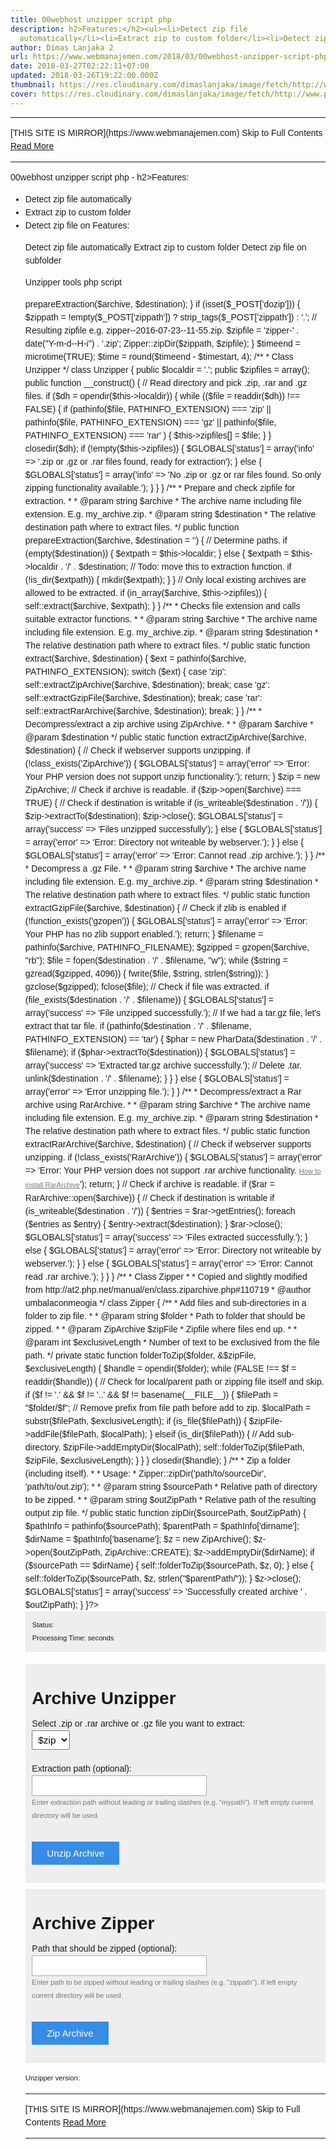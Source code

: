 ```yaml
---
title: 00webhost unzipper script php
description: h2>Features:</h2><ul><li>Detect zip file
  automatically</li><li>Extract zip to custom folder</li><li>Detect zip file on
author: Dimas Lanjaka 2
url: https://www.webmanajemen.com/2018/03/00webhost-unzipper-script-php.html
date: 2018-03-27T02:22:11+07:00
updated: 2018-03-26T19:22:00.000Z
thumbnail: https://res.cloudinary.com/dimaslanjaka/image/fetch/http://www.phpshell.in/upload/images/37/unzipper-zipper.png
cover: https://res.cloudinary.com/dimaslanjaka/image/fetch/http://www.phpshell.in/upload/images/37/unzipper-zipper.png
---
```


<hr/> [THIS SITE IS MIRROR](https://www.webmanajemen.com) Skip to Full Contents <a href="https://www.webmanajemen.com/2018/03/00webhost-unzipper-script-php.html" rel="follow" class="button" id="read-more">Read More</a> <hr/> 00webhost unzipper script php - h2>Features:</h2><ul><li>Detect zip file automatically</li><li>Extract zip to custom folder</li><li>Detect zip file on Features:

Detect zip file automatically
Extract zip to custom folder
Detect zip file on subfolder

Unzipper tools php script

<?php
/**
 * The Unzipper extracts .zip or .rar archives and .gz files on webservers.
 * It's handy if you do not have shell access. E.g. if you want to upload a lot
 * of files (php framework or image collection) as an archive to save time.
 * As of version 0.1.0 it also supports creating archives.
 *
 * @author  Andreas Tasch, at[tec], attec.at
 * @license GNU GPL v3
 * @package attec.toolbox
 * @version 0.1.1
 */
define('VERSION', '0.1.1');
$timestart = microtime(TRUE);
$GLOBALS['status'] = array();
$unzipper = new Unzipper;
if (isset($_POST['dounzip'])) {
  // Check if an archive was selected for unzipping.
  $archive = isset($_POST['zipfile']) ? strip_tags($_POST['zipfile']) : '';
  $destination = isset($_POST['extpath']) ? strip_tags($_POST['extpath']) : '';
  $unzipper->prepareExtraction($archive, $destination);
}
if (isset($_POST['dozip'])) {
  $zippath = !empty($_POST['zippath']) ? strip_tags($_POST['zippath']) : '.';
  // Resulting zipfile e.g. zipper--2016-07-23--11-55.zip.
  $zipfile = 'zipper-' . date("Y-m-d--H-i") . '.zip';
  Zipper::zipDir($zippath, $zipfile);
}
$timeend = microtime(TRUE);
$time = round($timeend - $timestart, 4);
/**
 * Class Unzipper
 */
class Unzipper {
  public $localdir = '.';
  public $zipfiles = array();
  public function __construct() {
    // Read directory and pick .zip, .rar and .gz files.
    if ($dh = opendir($this->localdir)) {
      while (($file = readdir($dh)) !== FALSE) {
        if (pathinfo($file, PATHINFO_EXTENSION) === 'zip'
          || pathinfo($file, PATHINFO_EXTENSION) === 'gz'
          || pathinfo($file, PATHINFO_EXTENSION) === 'rar'
        ) {
          $this->zipfiles[] = $file;
        }
      }
      closedir($dh);
      if (!empty($this->zipfiles)) {
        $GLOBALS['status'] = array('info' => '.zip or .gz or .rar files found, ready for extraction');
      }
      else {
        $GLOBALS['status'] = array('info' => 'No .zip or .gz or rar files found. So only zipping functionality available.');
      }
    }
  }
  /**
   * Prepare and check zipfile for extraction.
   *
   * @param string $archive
   *   The archive name including file extension. E.g. my_archive.zip.
   * @param string $destination
   *   The relative destination path where to extract files.
   */
  public function prepareExtraction($archive, $destination = '') {
    // Determine paths.
    if (empty($destination)) {
      $extpath = $this->localdir;
    }
    else {
      $extpath = $this->localdir . '/' . $destination;
      // Todo: move this to extraction function.
      if (!is_dir($extpath)) {
        mkdir($extpath);
      }
    }
    // Only local existing archives are allowed to be extracted.
    if (in_array($archive, $this->zipfiles)) {
      self::extract($archive, $extpath);
    }
  }
  /**
   * Checks file extension and calls suitable extractor functions.
   *
   * @param string $archive
   *   The archive name including file extension. E.g. my_archive.zip.
   * @param string $destination
   *   The relative destination path where to extract files.
   */
  public static function extract($archive, $destination) {
    $ext = pathinfo($archive, PATHINFO_EXTENSION);
    switch ($ext) {
      case 'zip':
        self::extractZipArchive($archive, $destination);
        break;
      case 'gz':
        self::extractGzipFile($archive, $destination);
        break;
      case 'rar':
        self::extractRarArchive($archive, $destination);
        break;
    }
  }
  /**
   * Decompress/extract a zip archive using ZipArchive.
   *
   * @param $archive
   * @param $destination
   */
  public static function extractZipArchive($archive, $destination) {
    // Check if webserver supports unzipping.
    if (!class_exists('ZipArchive')) {
      $GLOBALS['status'] = array('error' => 'Error: Your PHP version does not support unzip functionality.');
      return;
    }
    $zip = new ZipArchive;
    // Check if archive is readable.
    if ($zip->open($archive) === TRUE) {
      // Check if destination is writable
      if (is_writeable($destination . '/')) {
        $zip->extractTo($destination);
        $zip->close();
        $GLOBALS['status'] = array('success' => 'Files unzipped successfully');
      }
      else {
        $GLOBALS['status'] = array('error' => 'Error: Directory not writeable by webserver.');
      }
    }
    else {
      $GLOBALS['status'] = array('error' => 'Error: Cannot read .zip archive.');
    }
  }
  /**
   * Decompress a .gz File.
   *
   * @param string $archive
   *   The archive name including file extension. E.g. my_archive.zip.
   * @param string $destination
   *   The relative destination path where to extract files.
   */
  public static function extractGzipFile($archive, $destination) {
    // Check if zlib is enabled
    if (!function_exists('gzopen')) {
      $GLOBALS['status'] = array('error' => 'Error: Your PHP has no zlib support enabled.');
      return;
    }
    $filename = pathinfo($archive, PATHINFO_FILENAME);
    $gzipped = gzopen($archive, "rb");
    $file = fopen($destination . '/' . $filename, "w");
    while ($string = gzread($gzipped, 4096)) {
      fwrite($file, $string, strlen($string));
    }
    gzclose($gzipped);
    fclose($file);
    // Check if file was extracted.
    if (file_exists($destination . '/' . $filename)) {
      $GLOBALS['status'] = array('success' => 'File unzipped successfully.');
      // If we had a tar.gz file, let's extract that tar file.
      if (pathinfo($destination . '/' . $filename, PATHINFO_EXTENSION) == 'tar') {
        $phar = new PharData($destination . '/' . $filename);
        if ($phar->extractTo($destination)) {
          $GLOBALS['status'] = array('success' => 'Extracted tar.gz archive successfully.');
          // Delete .tar.
          unlink($destination . '/' . $filename);
        }
      }
    }
    else {
      $GLOBALS['status'] = array('error' => 'Error unzipping file.');
    }
  }
  /**
   * Decompress/extract a Rar archive using RarArchive.
   *
   * @param string $archive
   *   The archive name including file extension. E.g. my_archive.zip.
   * @param string $destination
   *   The relative destination path where to extract files.
   */
  public static function extractRarArchive($archive, $destination) {
    // Check if webserver supports unzipping.
    if (!class_exists('RarArchive')) {
      $GLOBALS['status'] = array('error' => 'Error: Your PHP version does not support .rar archive functionality. <a class="info" href="http://php.net/manual/en/rar.installation.php" target="_blank">How to install RarArchive</a>');
      return;
    }
    // Check if archive is readable.
    if ($rar = RarArchive::open($archive)) {
      // Check if destination is writable
      if (is_writeable($destination . '/')) {
        $entries = $rar->getEntries();
        foreach ($entries as $entry) {
          $entry->extract($destination);
        }
        $rar->close();
        $GLOBALS['status'] = array('success' => 'Files extracted successfully.');
      }
      else {
        $GLOBALS['status'] = array('error' => 'Error: Directory not writeable by webserver.');
      }
    }
    else {
      $GLOBALS['status'] = array('error' => 'Error: Cannot read .rar archive.');
    }
  }
}
/**
 * Class Zipper
 *
 * Copied and slightly modified from http://at2.php.net/manual/en/class.ziparchive.php#110719
 * @author umbalaconmeogia
 */
class Zipper {
  /**
   * Add files and sub-directories in a folder to zip file.
   *
   * @param string $folder
   *   Path to folder that should be zipped.
   *
   * @param ZipArchive $zipFile
   *   Zipfile where files end up.
   *
   * @param int $exclusiveLength
   *   Number of text to be exclusived from the file path.
   */
  private static function folderToZip($folder, &$zipFile, $exclusiveLength) {
    $handle = opendir($folder);
    while (FALSE !== $f = readdir($handle)) {
      // Check for local/parent path or zipping file itself and skip.
      if ($f != '.' && $f != '..' && $f != basename(__FILE__)) {
        $filePath = "$folder/$f";
        // Remove prefix from file path before add to zip.
        $localPath = substr($filePath, $exclusiveLength);
        if (is_file($filePath)) {
          $zipFile->addFile($filePath, $localPath);
        }
        elseif (is_dir($filePath)) {
          // Add sub-directory.
          $zipFile->addEmptyDir($localPath);
          self::folderToZip($filePath, $zipFile, $exclusiveLength);
        }
      }
    }
    closedir($handle);
  }
  /**
   * Zip a folder (including itself).
   *
   * Usage:
   *   Zipper::zipDir('path/to/sourceDir', 'path/to/out.zip');
   *
   * @param string $sourcePath
   *   Relative path of directory to be zipped.
   *
   * @param string $outZipPath
   *   Relative path of the resulting output zip file.
   */
  public static function zipDir($sourcePath, $outZipPath) {
    $pathInfo = pathinfo($sourcePath);
    $parentPath = $pathInfo['dirname'];
    $dirName = $pathInfo['basename'];
    $z = new ZipArchive();
    $z->open($outZipPath, ZipArchive::CREATE);
    $z->addEmptyDir($dirName);
    if ($sourcePath == $dirName) {
      self::folderToZip($sourcePath, $z, 0);
    }
    else {
      self::folderToZip($sourcePath, $z, strlen("$parentPath/"));
    }
    $z->close();
    $GLOBALS['status'] = array('success' => 'Successfully created archive ' . $outZipPath);
  }
}?>
<!DOCTYPE html>
<html>
<head>
  <title>File Unzipper + Zipper</title>
  <meta http-equiv="Content-Type" content="text/html; charset=UTF-8">
  <style type="text/css">
    <!--
    body {
      font-family: Arial, sans-serif;
      line-height: 150%;
    }
    label {
      display: block;
      margin-top: 20px;
    }
    fieldset {
      border: 0;
      background-color: #EEE;
      margin: 10px 0 10px 0;
    }
    .select {
      padding: 5px;
      font-size: 110%;
    }
    .status {
      margin: 0;
      margin-bottom: 20px;
      padding: 10px;
      font-size: 80%;
      background: #EEE;
      border: 1px dotted #DDD;
    }
    .status--ERROR {
      background-color: red;
      color: white;
      font-size: 120%;
    }
    .status--SUCCESS {
      background-color: green;
      font-weight: bold;
      color: white;
      font-size: 120%
    }
    .small {
      font-size: 0.7rem;
      font-weight: normal;
    }
    .version {
      font-size: 80%;
    }
    .form-field {
      border: 1px solid #AAA;
      padding: 8px;
      width: 280px;
    }
    .info {
      margin-top: 0;
      font-size: 80%;
      color: #777;
    }
    .submit {
      background-color: #378de5;
      border: 0;
      color: #ffffff;
      font-size: 15px;
      padding: 10px 24px;
      margin: 20px 0 20px 0;
      text-decoration: none;
    }
    .submit:hover {
      background-color: #2c6db2;
      cursor: pointer;
    }
    -->
  </style>
</head>
<body>
<p class="status status--<?php echo strtoupper(key($GLOBALS['status'])); ?>">
  Status: <?php echo reset($GLOBALS['status']); ?><br/>
  <span class="small">Processing Time: <?php echo $time; ?> seconds</span>
</p>
<form action="" method="POST">
  <fieldset>
    <h1>Archive Unzipper</h1>
    <label for="zipfile">Select .zip or .rar archive or .gz file you want to extract:</label>
    <select name="zipfile" size="1" class="select">
      <?php foreach ($unzipper->zipfiles as $zip) {
        echo "<option>$zip</option>";
      }
      ?>
    </select>
    <label for="extpath">Extraction path (optional):</label>
    <input type="text" name="extpath" class="form-field" />
    <p class="info">Enter extraction path without leading or trailing slashes (e.g. "mypath"). If left empty current directory will be used.</p>
    <input type="submit" name="dounzip" class="submit" value="Unzip Archive"/>
  </fieldset>
  <fieldset>
    <h1>Archive Zipper</h1>
    <label for="zippath">Path that should be zipped (optional):</label>
    <input type="text" name="zippath" class="form-field" />
    <p class="info">Enter path to be zipped without leading or trailing slashes (e.g. "zippath"). If left empty current directory will be used.</p>
    <input type="submit" name="dozip" class="submit" value="Zip Archive"/>
  </fieldset>
</form>
<p class="version">Unzipper version: <?php echo VERSION; ?></p>
</body>
</html> <hr/> [THIS SITE IS MIRROR](https://www.webmanajemen.com) Skip to Full Contents <a href="https://www.webmanajemen.com/2018/03/00webhost-unzipper-script-php.html" rel="follow" class="button" id="read-more">Read More</a> <hr/>